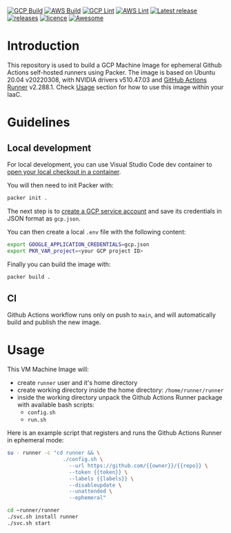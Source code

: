 [![GCP Build](https://github.com/pavlovic-ivan/ephemeral-github-runner-image-gcp/actions/workflows/gcp-build.yaml/badge.svg?style=flat)](https://github.com/pavlovic-ivan/ephemeral-github-runner-image/actions/workflows/gcp-build.yaml)
[![AWS Build](https://github.com/pavlovic-ivan/ephemeral-github-runner-image-gcp/actions/workflows/aws-build.yaml/badge.svg?style=flat)](https://github.com/pavlovic-ivan/ephemeral-github-runner-image/actions/workflows/aws-build.yaml)
[![GCP Lint](https://github.com/pavlovic-ivan/ephemeral-github-runner-image-gcp/actions/workflows/gcp-lint.yaml/badge.svg?style=flat)](https://github.com/pavlovic-ivan/ephemeral-github-runner-image/actions/workflows/gcp-lint.yaml)
[![AWS Lint](https://github.com/pavlovic-ivan/ephemeral-github-runner-image-gcp/actions/workflows/aws-lint.yaml/badge.svg?style=flat)](https://github.com/pavlovic-ivan/ephemeral-github-runner-image/actions/workflows/aws-lint.yaml)
[![Latest release](https://img.shields.io/github/v/tag/pavlovic-ivan/ephemeral-github-runner-image?sort=semver&color=00bcd4&logo=github)](https://github.com/pavlovic-ivan/ephemeral-github-runner-image-gcp/releases/latest)
[![releases](https://badgen.net/github/releases/pavlovic-ivan/ephemeral-github-runner-image-gcp?icon=github&color=orange)](https://github.com/pavlovic-ivan/ephemeral-github-runner-image-gcp/releases)
[![licence](https://badgen.net/github/license/pavlovic-ivan/ephemeral-github-runner-image-gcp?icon=github)](https://github.com/pavlovic-ivan/ephemeral-github-runner-image-gcp/blob/main/LICENSE.md)
[![Awesome](https://awesome.re/badge.svg)](https://awesome.re)

# Introduction

This repository is used to build a GCP Machine Image for ephemeral Github Actions self-hosted runners using Packer. The image is based on Ubuntu 20.04 v20220308, with NVIDIA drivers v510.47.03 and [GitHub Actions Runner](https://github.com/actions/runner) v2.288.1. Check [Usage](#usage) section for how to use this image within your IaaC.

# Guidelines

## Local development

For local development, you can use Visual Studio Code dev container to [open your local checkout in a container](https://code.visualstudio.com/docs/remote/containers#_quick-start-open-an-existing-folder-in-a-container).

You will then need to init Packer with:
```sh
packer init .
```

The next step is to [create a GCP service account](https://www.packer.io/plugins/builders/googlecompute#running-outside-of-google-cloud) and save its credentials in JSON format as `gcp.json`.

You can then create a local `.env` file with the following content:
```sh
export GOOGLE_APPLICATION_CREDENTIALS=gcp.json
export PKR_VAR_project=<your GCP project ID>
```

Finally you can build the image with:
```sh
packer build .
```

## CI

Github Actions workflow runs only on push to `main`, and will automatically build and publish the new image.

# Usage

This VM Machine Image will:
- create `runner` user and it's home directory
- create working directory inside the home directory: `/home/runner/runner`
- inside the working directory unpack the Github Actions Runner package with available bash scripts:
    - `config.sh`
    - `run.sh`

Here is an example script that registers and runs the Github Actions Runner in ephemeral mode:
```sh
su - runner -c "cd runner && \
                  ./config.sh \
                    --url https://github.com/{{owner}}/{{repo}} \
                    --token {{token}} \
                    --labels {{labels}} \
                    --disableupdate \
                    --unattended \
                    --ephemeral"

cd ~runner/runner
./svc.sh install runner
./svc.sh start
```